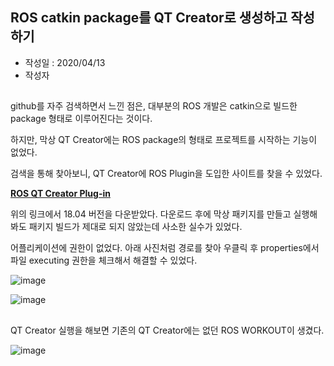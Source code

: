 ## ROS catkin package를 QT Creator로 생성하고 작성하기

* 작성일 : 2020/04/13
* 작성자 

##

github를 자주 검색하면서 느낀 점은, 대부분의 ROS 개발은 catkin으로 빌드한 package 형태로 이루어진다는 것이다.

하지만, 막상 QT Creator에는 ROS package의 형태로 프로젝트를 시작하는 기능이 없었다.

검색을 통해 찾아보니, QT Creator에 ROS Plugin을 도입한 사이트를 찾을 수 있었다.

__[ROS QT Creator Plug-in](https://ros-qtc-plugin.readthedocs.io/en/latest/_source/How-to-Install-Users.html)__

위의 링크에서 18.04 버전을 다운받았다. 다운로드 후에 막상 패키지를 만들고 실행해봐도 패키지 빌드가 제대로 되지 않았는데 사소한 실수가 있었다.

어플리케이션에 권한이 없었다. 아래 사진처럼 경로를 찾아 우클릭 후 properties에서 파일 executing 권한을 체크해서 해결할 수 있었다.

![image](https://user-images.githubusercontent.com/59792475/79322377-b7b94780-7f47-11ea-8551-d3964025fbaa.png)

![image](https://user-images.githubusercontent.com/59792475/79322478-d8819d00-7f47-11ea-94be-94896f1ac5ca.png)

##

QT Creator 실행을 해보면 기존의 QT Creator에는 없던 ROS WORKOUT이 생겼다. 

![image](https://user-images.githubusercontent.com/59792475/79330077-d9203080-7f53-11ea-9d58-a4f7ed5d41e2.png)



